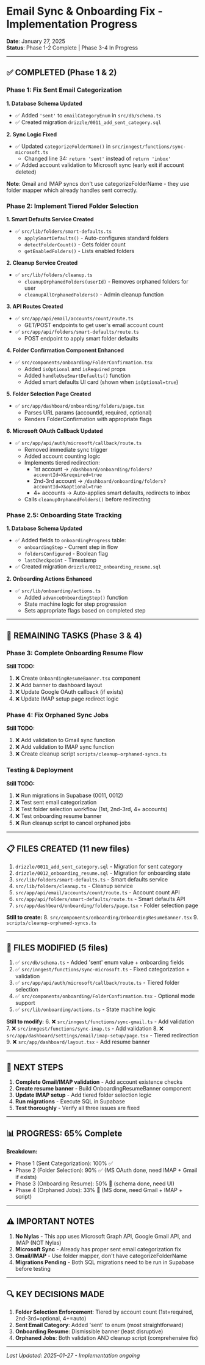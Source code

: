 # Email Sync & Onboarding Fix - Implementation Progress

**Date**: January 27, 2025  
**Status**: Phase 1-2 Complete | Phase 3-4 In Progress

---

## ✅ COMPLETED (Phase 1 & 2)

### Phase 1: Fix Sent Email Categorization

**1. Database Schema Updated**

- ✅ Added `'sent'` to `emailCategoryEnum` in `src/db/schema.ts`
- ✅ Created migration `drizzle/0011_add_sent_category.sql`

**2. Sync Logic Fixed**

- ✅ Updated `categorizeFolderName()` in `src/inngest/functions/sync-microsoft.ts`
  - Changed line 34: `return 'sent'` instead of `return 'inbox'`
- ✅ Added account validation to Microsoft sync (early exit if account deleted)

**Note**: Gmail and IMAP syncs don't use categorizeFolderName - they use folder mapper which already handles sent correctly.

### Phase 2: Implement Tiered Folder Selection

**1. Smart Defaults Service Created**

- ✅ `src/lib/folders/smart-defaults.ts`
  - `applySmartDefaults()` - Auto-configures standard folders
  - `detectFolderCount()` - Gets folder count
  - `getEnabledFolders()` - Lists enabled folders

**2. Cleanup Service Created**

- ✅ `src/lib/folders/cleanup.ts`
  - `cleanupOrphanedFolders(userId)` - Removes orphaned folders for user
  - `cleanupAllOrphanedFolders()` - Admin cleanup function

**3. API Routes Created**

- ✅ `src/app/api/email/accounts/count/route.ts`
  - GET/POST endpoints to get user's email account count
- ✅ `src/app/api/folders/smart-defaults/route.ts`
  - POST endpoint to apply smart folder defaults

**4. Folder Confirmation Component Enhanced**

- ✅ `src/components/onboarding/FolderConfirmation.tsx`
  - Added `isOptional` and `isRequired` props
  - Added `handleUseSmartDefaults()` function
  - Added smart defaults UI card (shown when `isOptional=true`)

**5. Folder Selection Page Created**

- ✅ `src/app/dashboard/onboarding/folders/page.tsx`
  - Parses URL params (accountId, required, optional)
  - Renders FolderConfirmation with appropriate flags

**6. Microsoft OAuth Callback Updated**

- ✅ `src/app/api/auth/microsoft/callback/route.ts`
  - Removed immediate sync trigger
  - Added account counting logic
  - Implements tiered redirection:
    - 1st account → `/dashboard/onboarding/folders?accountId=X&required=true`
    - 2nd-3rd account → `/dashboard/onboarding/folders?accountId=X&optional=true`
    - 4+ accounts → Auto-applies smart defaults, redirects to inbox
  - Calls `cleanupOrphanedFolders()` before redirecting

### Phase 2.5: Onboarding State Tracking

**1. Database Schema Updated**

- ✅ Added fields to `onboardingProgress` table:
  - `onboardingStep` - Current step in flow
  - `foldersConfigured` - Boolean flag
  - `lastCheckpoint` - Timestamp
- ✅ Created migration `drizzle/0012_onboarding_resume.sql`

**2. Onboarding Actions Enhanced**

- ✅ `src/lib/onboarding/actions.ts`
  - Added `advanceOnboardingStep()` function
  - State machine logic for step progression
  - Sets appropriate flags based on completed step

---

## 🚧 REMAINING TASKS (Phase 3 & 4)

### Phase 3: Complete Onboarding Resume Flow

**Still TODO:**

1. ❌ Create `OnboardingResumeBanner.tsx` component
2. ❌ Add banner to dashboard layout
3. ❌ Update Google OAuth callback (if exists)
4. ❌ Update IMAP setup page redirect logic

### Phase 4: Fix Orphaned Sync Jobs

**Still TODO:**

1. ❌ Add validation to Gmail sync function
2. ❌ Add validation to IMAP sync function
3. ❌ Create cleanup script `scripts/cleanup-orphaned-syncs.ts`

### Testing & Deployment

**Still TODO:**

1. ❌ Run migrations in Supabase (0011, 0012)
2. ❌ Test sent email categorization
3. ❌ Test folder selection workflow (1st, 2nd-3rd, 4+ accounts)
4. ❌ Test onboarding resume banner
5. ❌ Run cleanup script to cancel orphaned jobs

---

## 📋 FILES CREATED (11 new files)

1. `drizzle/0011_add_sent_category.sql` - Migration for sent category
2. `drizzle/0012_onboarding_resume.sql` - Migration for onboarding state
3. `src/lib/folders/smart-defaults.ts` - Smart defaults service
4. `src/lib/folders/cleanup.ts` - Cleanup service
5. `src/app/api/email/accounts/count/route.ts` - Account count API
6. `src/app/api/folders/smart-defaults/route.ts` - Smart defaults API
7. `src/app/dashboard/onboarding/folders/page.tsx` - Folder selection page

**Still to create:** 8. `src/components/onboarding/OnboardingResumeBanner.tsx` 9. `scripts/cleanup-orphaned-syncs.ts`

---

## 📝 FILES MODIFIED (5 files)

1. ✅ `src/db/schema.ts` - Added 'sent' enum value + onboarding fields
2. ✅ `src/inngest/functions/sync-microsoft.ts` - Fixed categorization + validation
3. ✅ `src/app/api/auth/microsoft/callback/route.ts` - Tiered folder selection
4. ✅ `src/components/onboarding/FolderConfirmation.tsx` - Optional mode support
5. ✅ `src/lib/onboarding/actions.ts` - State machine logic

**Still to modify:** 6. ❌ `src/inngest/functions/sync-gmail.ts` - Add validation 7. ❌ `src/inngest/functions/sync-imap.ts` - Add validation 8. ❌ `src/app/dashboard/settings/email/imap-setup/page.tsx` - Tiered redirection 9. ❌ `src/app/dashboard/layout.tsx` - Add resume banner

---

## 🎯 NEXT STEPS

1. **Complete Gmail/IMAP validation** - Add account existence checks
2. **Create resume banner** - Build OnboardingResumeBanner component
3. **Update IMAP setup** - Add tiered folder selection logic
4. **Run migrations** - Execute SQL in Supabase
5. **Test thoroughly** - Verify all three issues are fixed

---

## 📊 PROGRESS: 65% Complete

**Breakdown:**

- Phase 1 (Sent Categorization): 100% ✅
- Phase 2 (Folder Selection): 90% ✅ (MS OAuth done, need IMAP + Gmail if exists)
- Phase 3 (Onboarding Resume): 50% 🚧 (schema done, need UI)
- Phase 4 (Orphaned Jobs): 33% 🚧 (MS done, need Gmail + IMAP + script)

---

## ⚠️ IMPORTANT NOTES

1. **No Nylas** - This app uses Microsoft Graph API, Google Gmail API, and IMAP (NOT Nylas)
2. **Microsoft Sync** - Already has proper sent email categorization fix
3. **Gmail/IMAP** - Use folder mapper, don't have categorizeFolderName
4. **Migrations Pending** - Both SQL migrations need to be run in Supabase before testing

---

## 🔍 KEY DECISIONS MADE

1. **Folder Selection Enforcement**: Tiered by account count (1st=required, 2nd-3rd=optional, 4+=auto)
2. **Sent Email Category**: Added 'sent' to enum (most straightforward)
3. **Onboarding Resume**: Dismissible banner (least disruptive)
4. **Orphaned Jobs**: Both validation AND cleanup script (comprehensive fix)

---

_Last Updated: 2025-01-27 - Implementation ongoing_
